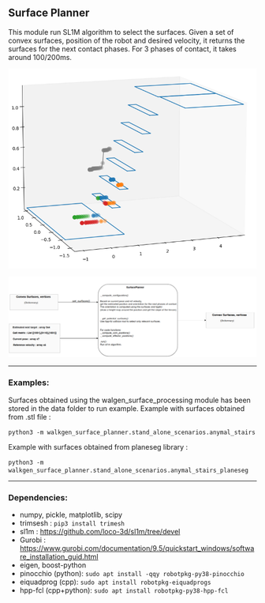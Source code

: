 ## Surface Planner

This module run SL1M algorithm to select the surfaces. Given a set of convex surfaces, position of the robot and desired velocity, it returns the surfaces for the next contact phases. For 3 phases of contact, it takes around 100/200ms.

![](./doc/sl1m_stairs_examples.png)


![](./doc/surface_planner_doc.png)

---
### Examples:

Surfaces obtained using the walgen_surface_processing module has been stored in the data folder to run example.
Example with surfaces obtained from .stl file :
```
python3 -m walkgen_surface_planner.stand_alone_scenarios.anymal_stairs
```

Example with surfaces obtained from planeseg library :
```
python3 -m walkgen_surface_planner.stand_alone_scenarios.anymal_stairs_planeseg
```

---
### Dependencies:

- numpy, pickle, matplotlib, scipy
- trimsesh : ```pip3 install trimesh```
- sl1m : https://github.com/loco-3d/sl1m/tree/devel
- Gurobi : https://www.gurobi.com/documentation/9.5/quickstart_windows/software_installation_guid.html
- eigen, boost-python
- pinocchio (python): ```sudo apt install -qqy robotpkg-py38-pinocchio```
- eiquadprog (cpp): ```sudo apt install robotpkg-eiquadprogs```
- hpp-fcl (cpp+python): ```sudo apt install robotpkg-py38-hpp-fcl```

